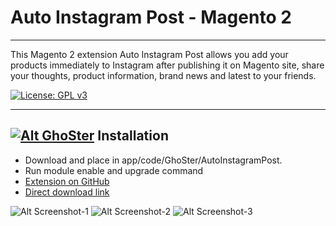 # Auto Instagram Post - Magento 2
---

This Magento 2 extension Auto Instagram Post allows you add your products immediately to Instagram after publishing it on Magento site, share your thoughts, product information, brand news and latest  to your friends.

[![License: GPL v3](https://img.shields.io/badge/License-GPL%20v3-blue.svg)](https://www.gnu.org/licenses/gpl-3.0)

---
## [![Alt GhoSter](http://thinghost.info/wp-content/uploads/2015/12/ghoster.png "thinghost.info")](http://thinghost.info) Installation

- Download and place in app/code/GhoSter/AutoInstagramPost.
- Run module enable and upgrade command
- [Extension on GitHub](https://github.com/tuyennn/Auto-Instagram-Post)
- [Direct download link](https://github.com/tuyennn/Auto-Instagram-Post/tarball/master)


![Alt Screenshot-1](http://thinghost.info/wp-content/uploads/2017/08/Selection_426-1024x487.jpg "thinghost.info")
![Alt Screenshot-2](http://thinghost.info/wp-content/uploads/2017/08/Selection_424-1024x530.jpg "thinghost.info")
![Alt Screenshot-3](http://thinghost.info/wp-content/uploads/2017/08/Selection_425-1024x456.jpg "thinghost.info")
